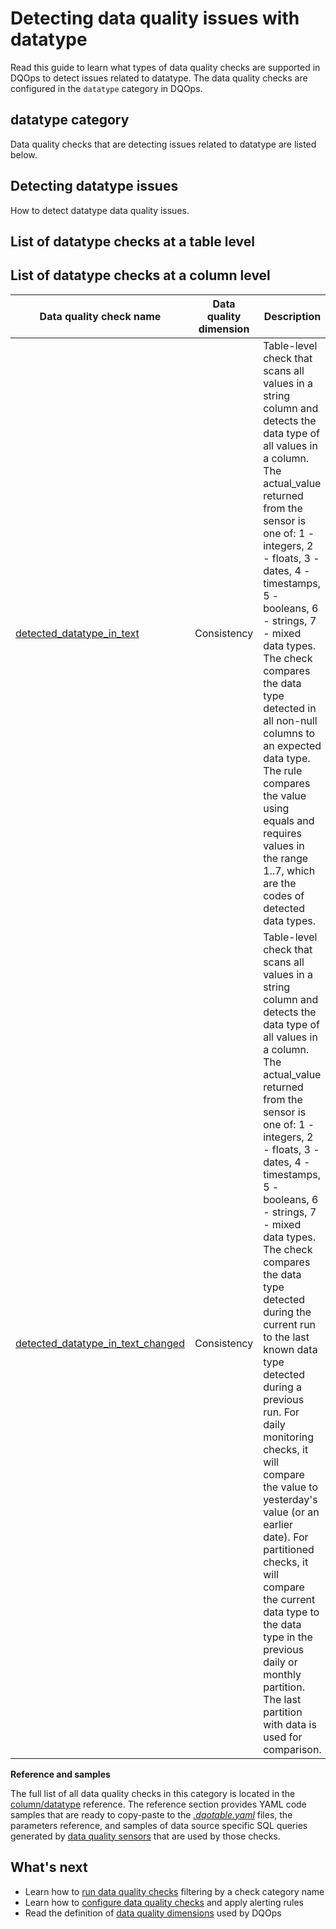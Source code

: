 # Detecting data quality issues with datatype
Read this guide to learn what types of data quality checks are supported in DQOps to detect issues related to datatype.
The data quality checks are configured in the `datatype` category in DQOps.

## datatype category
Data quality checks that are detecting issues related to datatype are listed below.

## Detecting datatype issues
How to detect datatype data quality issues.

## List of datatype checks at a table level

## List of datatype checks at a column level
| Data quality check name | Data quality dimension | Description | Standard check |
|-------------------------|------------------------|-------------|-------|
|[detected_datatype_in_text](../../checks/column/datatype/detected-datatype-in-text.md)|Consistency|Table-level check that scans all values in a string column and detects the data type of all values in a column. The actual_value returned from the sensor is one of: 1 - integers, 2 - floats, 3 - dates, 4 - timestamps, 5 - booleans, 6 - strings, 7 - mixed data types. The check compares the data type detected in all non-null columns to an expected data type. The rule compares the value using equals and requires values in the range 1..7, which are the codes of detected data types.|:material-check-bold:|
|[detected_datatype_in_text_changed](../../checks/column/datatype/detected-datatype-in-text-changed.md)|Consistency|Table-level check that scans all values in a string column and detects the data type of all values in a column. The actual_value returned from the sensor is one of: 1 - integers, 2 - floats, 3 - dates, 4 - timestamps, 5 - booleans, 6 - strings, 7 - mixed data types. The check compares the data type detected during the current run to the last known data type detected during a previous run. For daily monitoring checks, it will compare the value to yesterday&#x27;s value (or an earlier date). For partitioned checks, it will compare the current data type to the data type in the previous daily or monthly partition. The last partition with data is used for comparison.|:material-check-bold:|


**Reference and samples**

The full list of all data quality checks in this category is located in the [column/datatype](../../checks/column/datatype/index.md) reference.
The reference section provides YAML code samples that are ready to copy-paste to the [*.dqotable.yaml*](../../reference/yaml/TableYaml.md) files,
the parameters reference, and samples of data source specific SQL queries generated by [data quality sensors](../definition-of-data-quality-sensors.md)
that are used by those checks.

## What's next
- Learn how to [run data quality checks](../running-data-quality-checks.md#targeting-a-category-of-checks) filtering by a check category name
- Learn how to [configure data quality checks](../configuring-data-quality-checks-and-rules.md) and apply alerting rules
- Read the definition of [data quality dimensions](../data-quality-dimensions.md) used by DQOps
